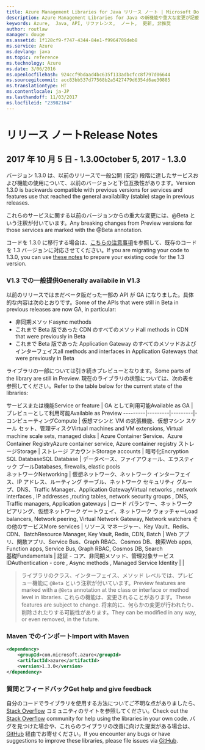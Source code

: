 ```yaml
---
title: Azure Management Libraries for Java リリース ノート | Microsoft Docs
description: Azure Management Libraries for Java の新機能や重大な変更が記載されています。
keywords: Azure,  Java, API, リファレンス,  ノート,  更新, 非推奨
author: routlaw
manager: douge
ms.assetid: 1f128cf9-f747-4344-84e1-f9964709deb8
ms.service: Azure
ms.devlang: java
ms.topic: reference
ms.technology: Azure
ms.date: 3/06/2016
ms.openlocfilehash: 924ccf9bdaad4bc635f133adbcfcc8f797d06644
ms.sourcegitcommit: acc83bb537d77568b2a5427479d6354d6ae30885
ms.translationtype: HT
ms.contentlocale: ja-JP
ms.lasthandoff: 11/03/2017
ms.locfileid: "23982164"
---
```

# <a name="release-notes"></a><span data-ttu-id="bef83-104">リリース ノート</span><span class="sxs-lookup"><span data-stu-id="bef83-104">Release Notes</span></span> 

## <a name="october-5-2017---130"></a><span data-ttu-id="bef83-105">2017 年 10 月 5 日 - 1.3.0</span><span class="sxs-lookup"><span data-stu-id="bef83-105">October 5, 2017 - 1.3.0</span></span> 

<span data-ttu-id="bef83-106">バージョン 1.3.0 は、以前のリリースで一般公開 (安定) 段階に達したサービスおよび機能の使用について、以前のバージョンと下位互換性があります。</span><span class="sxs-lookup"><span data-stu-id="bef83-106">Version 1.3.0 is backwards compatible with previous versions for services and features use that reached the general availability (stable) stage in previous releases.</span></span>

<span data-ttu-id="bef83-107">これらのサービスに関する以前のバージョンからの重大な変更には、@Beta という注釈が付いています。</span><span class="sxs-lookup"><span data-stu-id="bef83-107">Any breaking changes from Preview versions for those services are marked with the @Beta annotation.</span></span>

<span data-ttu-id="bef83-108">コードを 1.3.0 に移行する場合は、[こちらの注意事項](https://github.com/Azure/azure-sdk-for-java/blob/master/notes/prepare-for-1.3.0.md)を参照して、既存のコードを 1.3 バージョンに対応させてください。</span><span class="sxs-lookup"><span data-stu-id="bef83-108">If you are migrating your code to 1.3.0, you can use [these notes](https://github.com/Azure/azure-sdk-for-java/blob/master/notes/prepare-for-1.3.0.md) to prepare your existing code for the 1.3 version.</span></span>

### <a name="generally-availabile-in-v13"></a><span data-ttu-id="bef83-109">V1.3 での一般提供</span><span class="sxs-lookup"><span data-stu-id="bef83-109">Generally availabile in V1.3</span></span>

<span data-ttu-id="bef83-110">以前のリリースではまだベータ版だった一部の API が GA になりました。具体的な内容は次のとおりです。</span><span class="sxs-lookup"><span data-stu-id="bef83-110">Some of the APIs that were still in Beta in previous releases are now GA, in particular:</span></span>

- <span data-ttu-id="bef83-111">非同期メソッド</span><span class="sxs-lookup"><span data-stu-id="bef83-111">async methods</span></span>
- <span data-ttu-id="bef83-112">これまで Beta 版であった CDN のすべてのメソッド</span><span class="sxs-lookup"><span data-stu-id="bef83-112">all methods in CDN that were previously in Beta</span></span>
- <span data-ttu-id="bef83-113">これまで Beta 版であった Application Gateway のすべてのメソッドおよびインターフェイス</span><span class="sxs-lookup"><span data-stu-id="bef83-113">all methods and interfaces in Application Gateways that were previously in Beta</span></span>

 <span data-ttu-id="bef83-114">ライブラリの一部については引き続きプレビューとなります。</span><span class="sxs-lookup"><span data-stu-id="bef83-114">Some parts of the library are still in Preview.</span></span> <span data-ttu-id="bef83-115">現在のライブラリの状態については、次の表を参照してください。</span><span class="sxs-lookup"><span data-stu-id="bef83-115">Refer to the table below for the current state of the libraries:</span></span>

<span data-ttu-id="bef83-116">サービスまたは機能</span><span class="sxs-lookup"><span data-stu-id="bef83-116">Service or feature</span></span> | <span data-ttu-id="bef83-117">GA として利用可能</span><span class="sxs-lookup"><span data-stu-id="bef83-117">Available as GA</span></span> | <span data-ttu-id="bef83-118">プレビューとして利用可能</span><span class="sxs-lookup"><span data-stu-id="bef83-118">Available as Preview</span></span> 
---------|---------|---------|-
<span data-ttu-id="bef83-119">コンピューティング</span><span class="sxs-lookup"><span data-stu-id="bef83-119">Compute</span></span>  | <span data-ttu-id="bef83-120">仮想マシンと VM の拡張機能、仮想マシン スケール セット、管理ディスク</span><span class="sxs-lookup"><span data-stu-id="bef83-120">Virtual machines and VM extensions, Virtual machine scale sets, managed disks</span></span>   | <span data-ttu-id="bef83-121">Azure Container Service、Azure Container Registry</span><span class="sxs-lookup"><span data-stu-id="bef83-121">Azure container service, Azure container registry</span></span> 
<span data-ttu-id="bef83-122">ストレージ</span><span class="sxs-lookup"><span data-stu-id="bef83-122">Storage</span></span>   |  <span data-ttu-id="bef83-123">ストレージ アカウント</span><span class="sxs-lookup"><span data-stu-id="bef83-123">Storage accounts</span></span>       |    <span data-ttu-id="bef83-124">暗号化</span><span class="sxs-lookup"><span data-stu-id="bef83-124">Encryption</span></span>     
<span data-ttu-id="bef83-125">SQL Database</span><span class="sxs-lookup"><span data-stu-id="bef83-125">SQL Database</span></span>  | <span data-ttu-id="bef83-126">データベース、ファイアウォール、エラスティック プール</span><span class="sxs-lookup"><span data-stu-id="bef83-126">Databases, firewalls, elastic pools</span></span>              
<span data-ttu-id="bef83-127">ネットワーク</span><span class="sxs-lookup"><span data-stu-id="bef83-127">Networking</span></span>    |  <span data-ttu-id="bef83-128">仮想ネットワーク、ネットワーク インターフェイス、IP アドレス、ルーティング テーブル、ネットワーク セキュリティ グループ、DNS、Traffic Manager、Application Gateway</span><span class="sxs-lookup"><span data-stu-id="bef83-128">Virtual networks , network interfaces , IP addresses ,routing tables, network security groups , DNS, Traffic managers, Application gateways</span></span>  |    <span data-ttu-id="bef83-129">ロード バランサー、ネットワーク ピアリング、仮想ネットワーク ゲートウェイ、ネットワーク ウォッチャー</span><span class="sxs-lookup"><span data-stu-id="bef83-129">Load balancers, Network peering, Virtual Network Gateway, Network watchers</span></span> 
<span data-ttu-id="bef83-130">その他のサービス</span><span class="sxs-lookup"><span data-stu-id="bef83-130">More services</span></span>    |  <span data-ttu-id="bef83-131">リソース マネージャー、Key Vault、Redis、CDN、Batch</span><span class="sxs-lookup"><span data-stu-id="bef83-131">Resource Manager, Key Vault, Redis,  CDN, Batch</span></span>       |  <span data-ttu-id="bef83-132">Web アプリ、関数アプリ、Service Bus、Graph RBAC、Cosmos DB、検索</span><span class="sxs-lookup"><span data-stu-id="bef83-132">Web apps, Function apps, Service Bus, Graph RBAC, Cosmos DB, Search</span></span>  
<span data-ttu-id="bef83-133">基礎</span><span class="sxs-lookup"><span data-stu-id="bef83-133">Fundamentals</span></span>     |   <span data-ttu-id="bef83-134">認証 - コア、非同期メソッド、管理対象サービス ID</span><span class="sxs-lookup"><span data-stu-id="bef83-134">Authentication - core , Async methods , Managed Service Identity</span></span>      |      |

> <span data-ttu-id="bef83-135">ライブラリのクラス、インターフェイス、メソッド レベルでは、プレビュー機能に `@Beta` という注釈が付いています。</span><span class="sxs-lookup"><span data-stu-id="bef83-135">Preview features are marked with a `@Beta` annotation at the class or interface or method level in libraries.</span></span> <span data-ttu-id="bef83-136">これらの機能は、変更されることがあります。</span><span class="sxs-lookup"><span data-stu-id="bef83-136">These features are subject to change.</span></span> <span data-ttu-id="bef83-137">将来的に、何らかの変更が行われたり、削除されたりする可能性があります。</span><span class="sxs-lookup"><span data-stu-id="bef83-137">They can be modified in any way, or even removed, in the future.</span></span>

### <a name="import-with-maven"></a><span data-ttu-id="bef83-138">Maven でのインポート</span><span class="sxs-lookup"><span data-stu-id="bef83-138">Import with Maven</span></span>

```XML
<dependency>
    <groupId>com.microsoft.azure</groupId>
    <artifactId>azure</artifactId>
    <version>1.3.0</version>
</dependency>
```

### <a name="get-help-and-give-feedback"></a><span data-ttu-id="bef83-139">質問とフィードバック</span><span class="sxs-lookup"><span data-stu-id="bef83-139">Get help and give feedback</span></span>

<span data-ttu-id="bef83-140">自分のコードでライブラリを使用する方法についてご不明な点がありましたら、[Stack Overflow](http://stackoverflow.com/questions/tagged/azure-java-sdk) コミュニティのサイトを参照してください。</span><span class="sxs-lookup"><span data-stu-id="bef83-140">Check out the [Stack Overflow](http://stackoverflow.com/questions/tagged/azure-java-sdk) community for help using the libraries in your own code.</span></span> <span data-ttu-id="bef83-141">バグを見つけた場合や、これらのライブラリの改善に向けた提案がある場合は、[GitHub](https://github.com/Azure/azure-sdk-for-java/issues) 経由でお寄せください。</span><span class="sxs-lookup"><span data-stu-id="bef83-141">If you encounter any bugs or have suggestions to improve these libraries, please file issues via [GitHub](https://github.com/Azure/azure-sdk-for-java/issues).</span></span>


